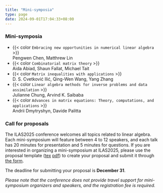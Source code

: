 ```yaml
---
title: "Mini-symposia"
type: page
date: 2024-09-01T17:04:33+08:00
---
```


### Mini-symposia

- {{< color `Embracing new opportunities in numerical linear algebra` >}}  
Pengwen Chen, Matthrew Lin
- {{< color `Combinatorial matrix theory` >}}  
Aida Abiad, Shaun Fallat, Michael Tait
- {{< color `Matrix inequalities with applications` >}}  
D. S. Cvetković Ilić, Qing-Wen Wang, Yang Zhang
- {{< color `Linear algebra methods for inverse problems and data assimilation` >}}  
Julianne Chung, Arvind K. Saibaba
- {{< color `Advances in matrix equations: Theory, computations, and applications` >}}  
Andrii Dmytryshyn, Davide Palitta


### Call for proposals

The ILAS2025 conference welcomes all topics related to linear algebra.  Each 
mini-symposium will feature between 4 to 12 speakers, and each talk has 20 
minutes for presentation and 5 minutes for questions. If you are interested in 
organizing a mini-symposium at ILAS2025, please use the proposal template
([tex](/files/mini-template.tex) [pdf](/files/mini-template.pdf))
to create your proposal and submit it through 
[the form](https://docs.google.com/forms/d/e/1FAIpQLSdD_ANPpvUJxmTX0WzARxjd7nOC7apPPfa86_mtD5d509Rs3g/viewform?usp=sf_link).

The deadline for submitting your proposal is **December 31**.

_Please note that the conference does not provide travel support for mini-symposium organizers and speakers, and the registration fee is required._